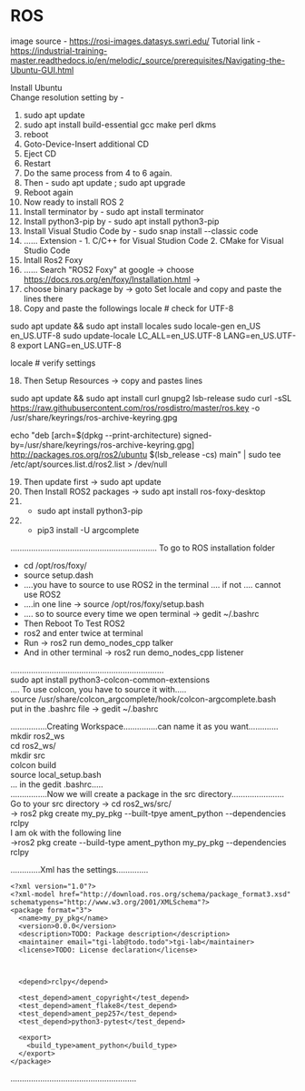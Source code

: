 # ROS 
image source - https://rosi-images.datasys.swri.edu/
Tutorial link - 
https://industrial-training-master.readthedocs.io/en/melodic/_source/prerequisites/Navigating-the-Ubuntu-GUI.html


Install Ubuntu <br>
Change resolution setting by - <br>
1. sudo apt update
2. sudo apt install build-essential gcc make perl dkms
3. reboot
4. Goto-Device-Insert additional CD
5. Eject CD
6. Restart
7. Do the same process from 4 to 6 again.
8. Then - sudo apt update ; sudo apt upgrade
9. Reboot again
10. Now ready to install ROS 2
11. Install terminator by - sudo apt install terminator
12. Install python3-pip by - sudo apt install python3-pip
13. Install Visual Studio Code by - sudo snap install --classic code
14. ...... Extension - 1. C/C++ for Visual Studion Code 2. CMake for Visual Studio Code 
15. Intall Ros2 Foxy
16. ...... Search "ROS2 Foxy" at google -> choose https://docs.ros.org/en/foxy/Installation.html -> 
17. choose binary package by -> goto Set locale and copy and paste the lines there
18. Copy and paste the followings
locale  # check for UTF-8

sudo apt update && sudo apt install locales
sudo locale-gen en_US en_US.UTF-8
sudo update-locale LC_ALL=en_US.UTF-8 LANG=en_US.UTF-8
export LANG=en_US.UTF-8

locale  # verify settings

18. Then Setup Resources -> copy and pastes lines

sudo apt update && sudo apt install curl gnupg2 lsb-release
sudo curl -sSL https://raw.githubusercontent.com/ros/rosdistro/master/ros.key  -o /usr/share/keyrings/ros-archive-keyring.gpg

echo "deb [arch=$(dpkg --print-architecture) signed-by=/usr/share/keyrings/ros-archive-keyring.gpg] http://packages.ros.org/ros2/ubuntu $(lsb_release -cs) main" | sudo tee /etc/apt/sources.list.d/ros2.list > /dev/null

19. Then update first -> sudo apt update
20. Then Install ROS2 packages -> sudo apt install ros-foxy-desktop
21. - sudo apt install python3-pip
22. - pip3 install -U argcomplete

................................................................
To go to ROS installation folder
- cd /opt/ros/foxy/
- source setup.dash
- ....you have to source to use ROS2 in the terminal .... if not .... cannot use ROS2
- ....in one line -> source /opt/ros/foxy/setup.bash
- .... so to source every time we open terminal -> gedit ~/.bashrc
- Then Reboot
To Test ROS2
- ros2 and enter twice at terminal <br>
- Run -> ros2 run demo_nodes_cpp talker <br>
- And in other terminal -> ros2 run demo_nodes_cpp listener <br>


...................................................................<br>
sudo apt install python3-colcon-common-extensions <br>
.... To use colcon, you have to source it with..... <br>
source /usr/share/colcon_argcomplete/hook/colcon-argcomplete.bash <br>
put in the .bashrc file -> gedit ~/.bashrc<br>

................Creating Workspace...............can name it as you want.............<br>
mkdir ros2_ws <br>
cd ros2_ws/ <br>
mkdir src <br>
colcon build <br>
source local_setup.bash  <br>
... in the gedit .bashrc..... <br>
................Now we will create a package in the src directory.......................<br>
Go to your src directory -> cd ros2_ws/src/ <br>
-> ros2 pkg create my_py_pkg --built-tpye ament_python --dependencies rclpy<br>
I am ok with the following line<br>
->ros2 pkg create --build-type ament_python my_py_pkg --dependencies rclpy <br>

.............Xml has the settings..............<br>
```
<?xml version="1.0"?>
<?xml-model href="http://download.ros.org/schema/package_format3.xsd" schematypens="http://www.w3.org/2001/XMLSchema"?>
<package format="3">
  <name>my_py_pkg</name>
  <version>0.0.0</version>
  <description>TODO: Package description</description>
  <maintainer email="tgi-lab@todo.todo">tgi-lab</maintainer>
  <license>TODO: License declaration</license>
  
  

  <depend>rclpy</depend>

  <test_depend>ament_copyright</test_depend>
  <test_depend>ament_flake8</test_depend>
  <test_depend>ament_pep257</test_depend>
  <test_depend>python3-pytest</test_depend>

  <export>
    <build_type>ament_python</build_type>
  </export>
</package>
```
.......................................................


